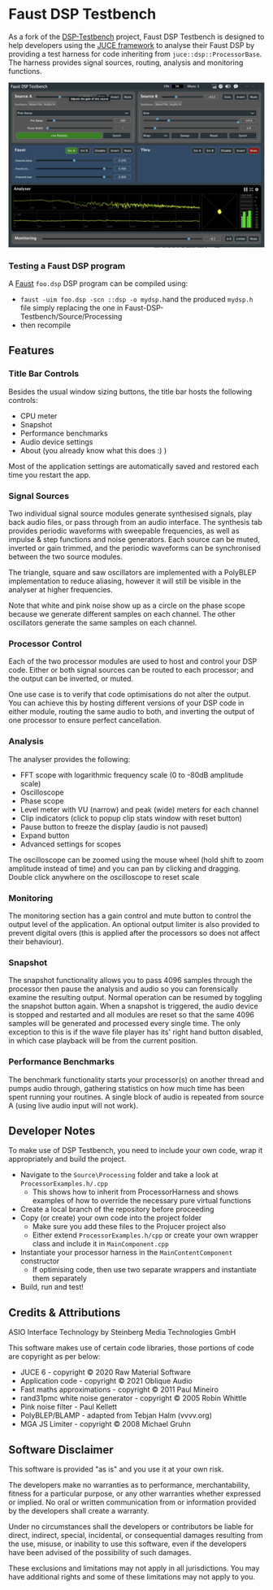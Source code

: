 # Faust DSP Testbench

As a fork of the [DSP-Testbench](https://github.com/AndrewJJ/DSP-Testbench) project, Faust DSP Testbench is designed to help developers using the [JUCE framework](https://juce.com) to analyse their Faust DSP by providing a test harness for code inheriting from `juce::dsp::ProcessorBase`. The harness provides signal sources, routing, analysis and monitoring functions.

![Screenshot](./screenshot.png)

### Testing a Faust DSP program

A [Faust](https://faust.grame.fr) `foo.dsp` DSP program can be compiled using:

- `faust -uim foo.dsp -scn ::dsp -o mydsp.h`and the produced `mydsp.h` file simply replacing the one in Faust-DSP-Testbench/Source/Processing
- then recompile

## Features

### Title Bar Controls

Besides the usual window sizing buttons, the title bar hosts the following controls:

- CPU meter
- Snapshot
- Performance benchmarks
- Audio device settings
- About (you already know what this does :) )

Most of the application settings are automatically saved and restored each time you restart the app.

### Signal Sources

Two individual signal source modules generate synthesised signals, play back audio files, or pass through from an audio interface. The synthesis tab provides periodic waveforms with sweepable frequencies, as well as impulse & step functions and noise generators. Each source can be muted, inverted or gain trimmed, and the periodic waveforms can be synchronised between the two source modules.

The triangle, square and saw oscillators are implemented with a PolyBLEP implementation to reduce aliasing, however it will still be visible in the analyser at higher frequencies.

Note that white and pink noise show up as a circle on the phase scope because we generate different samples on each channel. The other oscillators generate the same samples on each channel.

### Processor Control

Each of the two processor modules are used to host and control your DSP code. Either or both signal sources can be routed to each processor; and the output can be inverted, or muted.

One use case is to verify that code optimisations do not alter the output. You can achieve this by hosting different versions of your DSP code in either module, routing the same audio to both, and inverting the output of one processor to ensure perfect cancellation.

### Analysis

The analyser provides the following:

- FFT scope with logarithmic frequency scale (0 to -80dB amplitude scale)
- Oscilloscope
- Phase scope
- Level meter with VU (narrow) and peak (wide) meters for each channel
- Clip indicators (click to popup clip stats window with reset button)
- Pause button to freeze the display (audio is not paused)
- Expand button
- Advanced settings for scopes

The oscilloscope can be zoomed using the mouse wheel (hold shift to zoom amplitude instead of time) and you can pan by clicking and dragging. Double click anywhere on the oscilloscope to reset scale

### Monitoring

The monitoring section has a gain control and mute button to control the output level of the application. An optional output limiter is also provided to prevent digital overs (this is applied after the processors so does not affect their behaviour).

### Snapshot

The snapshot functionality allows you to pass 4096 samples through the processor then pause the analysis and audio so you can forensically examine the resulting output. Normal operation can be resumed by toggling the snapshot button again. When a snapshot is triggered, the audio device is stopped and restarted and all modules are reset so that the same 4096 samples will be generated and processed every single time. The only exception to this is if the wave file player has its' right hand button disabled, in which case playback will be from the current position.

### Performance Benchmarks

The benchmark functionality starts your processor(s) on another thread and pumps audio through, gathering statistics on how much time has been spent running your routines. A single block of audio is repeated from source A (using live audio input will not work).

## Developer Notes

To make use of DSP Testbench, you need to include your own code, wrap it appropriately and build the project.

- Navigate to the `Source\Processing` folder and take a look at `ProcessorExamples.h/.cpp`
  - This shows how to inherit from ProcessorHarness and shows examples of how to override the necessary pure virtual functions
- Create a local branch of the repository before proceeding
- Copy (or create) your own code into the project folder
  - Make sure you add these files to the Projucer project also
  - Either extend `ProcessorExamples.h/cpp` or create your own wrapper class and include it in `MainComponent.cpp`
- Instantiate your processor harness in the `MainContentComponent` constructor
  - If optimising code, then use two separate wrappers and instantiate them separately
- Build, run and test!

## Credits & Attributions

ASIO Interface Technology by Steinberg Media Technologies GmbH

This software makes use of certain code libraries, those portions of code are copyright as per below:

- JUCE 6 - copyright © 2020 Raw Material Software
- Application code - copyright © 2021 Oblique Audio
- Fast maths approximations - copyright © 2011 Paul Mineiro
- rand31pmc white noise generator - copyright © 2005 Robin Whittle
- Pink noise filter - Paul Kellett
- PolyBLEP/BLAMP - adapted from Tebjan Halm (vvvv.org)
- MGA JS Limiter - copyright © 2008 Michael Gruhn

## Software Disclaimer

This software is provided "as is" and you use it at your own risk.

The developers make no warranties as to performance, merchantability, fitness for a particular purpose, or any other warranties whether expressed or implied. No oral or written communication from or information provided by the developers shall create a warranty.

Under no circumstances shall the developers or contributors be liable for direct, indirect, special, incidental, or consequential damages resulting from the use, misuse, or inability to use this software, even if the developers have been advised of the possibility of such damages.

These exclusions and limitations may not apply in all jurisdictions. You may have additional rights and some of these limitations may not apply to you.

